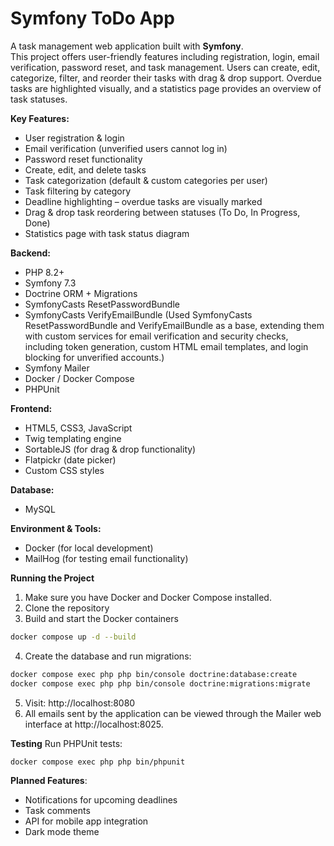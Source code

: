 # Symfony ToDo App
A task management web application built with **Symfony**.  
This project offers user-friendly features including registration, login, email verification, password reset, and task management. Users can create, edit, categorize, filter, and reorder their tasks with drag & drop support. Overdue tasks are highlighted visually, and a statistics page provides an overview of task statuses.

**Key Features:**
* User registration & login
* Email verification (unverified users cannot log in)
* Password reset functionality
* Create, edit, and delete tasks
* Task categorization (default & custom categories per user)
* Task filtering by category
* Deadline highlighting – overdue tasks are visually marked
* Drag & drop task reordering between statuses (To Do, In Progress, Done)
* Statistics page with task status diagram

**Backend:**
- PHP 8.2+
- Symfony 7.3 
- Doctrine ORM + Migrations
- SymfonyCasts ResetPasswordBundle
- SymfonyCasts VerifyEmailBundle
(Used SymfonyCasts ResetPasswordBundle and VerifyEmailBundle as a base, extending them with custom services for email verification and security checks, 
including token generation, custom HTML email templates, and login blocking for unverified accounts.)
- Symfony Mailer
- Docker / Docker Compose
- PHPUnit

**Frontend:**
- HTML5, CSS3, JavaScript
- Twig templating engine
- SortableJS (for drag & drop functionality)
- Flatpickr (date picker)
- Custom CSS styles

**Database:**
- MySQL

**Environment & Tools:**
- Docker (for local development)
- MailHog (for testing email functionality)

**Running the Project**
1. Make sure you have Docker and Docker Compose installed.
2. Clone the repository
3. Build and start the Docker containers
```bash
docker compose up -d --build
```
4. Create the database and run migrations:
```bash
docker compose exec php php bin/console doctrine:database:create
docker compose exec php php bin/console doctrine:migrations:migrate
```
5. Visit: http://localhost:8080
6. All emails sent by the application can be viewed through the Mailer web interface at http://localhost:8025.

**Testing**
Run PHPUnit tests:
```bash
docker compose exec php php bin/phpunit

```

**Planned Features**:
- Notifications for upcoming deadlines  
- Task comments
- API for mobile app integration  
- Dark mode theme


